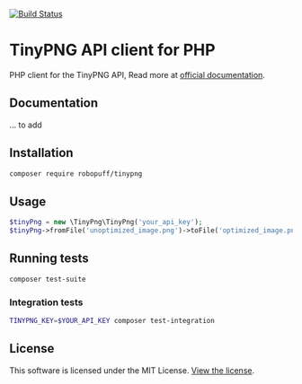 [![Build Status](https://travis-ci.org/robopuff/tinypng.svg?branch=master)](https://travis-ci.org/robopuff/tinypng)

# TinyPNG API client for PHP

PHP client for the TinyPNG API, Read more at [official documentation](https://tinypng.com/developers/reference).

## Documentation

... to add

## Installation

```bash
composer require robopuff/tinypng
```

## Usage

```php
$tinyPng = new \TinyPng\TinyPng('your_api_key');
$tinyPng->fromFile('unoptimized_image.png')->toFile('optimized_image.png');
```

## Running tests

```bash
composer test-suite
```

### Integration tests

```bash
TINYPNG_KEY=$YOUR_API_KEY composer test-integration
```

## License

This software is licensed under the MIT License. [View the license](LICENSE).
